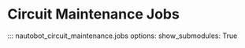 # Circuit Maintenance Jobs

::: nautobot_circuit_maintenance.jobs
    options:
        show_submodules: True